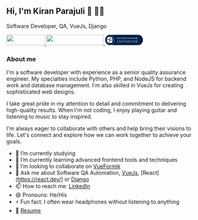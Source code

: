 ## Hi, I'm Kiran Parajuli 👋 👨‍💻

Software Developer, QA, VueJs, Django

<a href="https://www.linkedin.com/in/kiranparajuli589/" target="_blank" title="Connect on LinkedIn">
  <img src="https://img.shields.io/badge/--linkedin?label=LinkedIn&logo=LinkedIn&style=social" height="28" width="100" >
</a>

<a href="https://kiranparajuli.com.np/" target="_blank" title="Website - know more">
  <img src="https://img.shields.io/badge/Website-know%20more-blue" height="28" width="150" >
</a>

<a href="https://owncloud.com" target="_blank" title="Owncloud">
	<img src="./public/oc-badge-community-contributor-dark.png" height="28" width="100" >
</a>

### About me

I'm a software developer with experience as a senior quality assurance engineer. My specialties include Python, PHP, and
NodeJS for backend work and database management. I'm also skilled in VueJs for creating sophisticated web designs.

I take great pride in my attention to detail and commitment to delivering high-quality results. When I'm not coding, I
enjoy playing guitar and listening to music to stay inspired.

I'm always eager to collaborate with others and help bring their visions to life. Let's connect and explore how we can
work together to achieve your goals.

- 🔭 I’m currently studying
- 🌱 I’m currently learning advanced frontend tools and techniques
- 👯 I’m looking to collaborate on [VueFormik](https://github.com/kiranparajuli589/vue-formik)
- 💬 Ask me about Software QA Automation, [VueJs](https://vuejs.org/ "VueJS"), [React](https://react.dev/] or [Django](https://www.djangoproject.com/ "Django")
- 📫 How to reach me: [LinkedIn](https://www.linkedin.com/in/kiranparajuli589/ "LinkedIn")
- 😄 Pronouns: He/His
- ⚡ Fun fact: I often wear headphones without listening to anything
- 📝 [Resume](https://kiranparajuli.com.np/resume-pdf "Resume")
